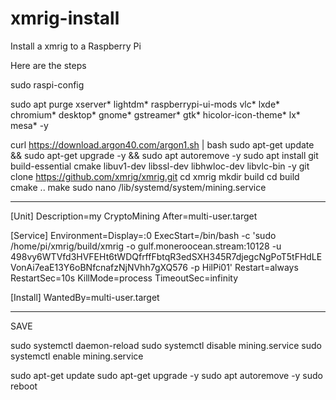 # xmrig-install

Install a xmrig to a Raspberry Pi

Here are the steps

sudo raspi-config

sudo apt purge xserver* lightdm* raspberrypi-ui-mods vlc* lxde* chromium* desktop* gnome* gstreamer* gtk* hicolor-icon-theme* lx* mesa* -y

curl https://download.argon40.com/argon1.sh | bash 
sudo apt-get update && sudo apt-get upgrade -y && sudo apt autoremove -y
sudo apt install git build-essential cmake libuv1-dev libssl-dev libhwloc-dev libvlc-bin -y
git clone https://github.com/xmrig/xmrig.git
cd xmrig
mkdir build
cd build
cmake ..
make
sudo nano /lib/systemd/system/mining.service
******************************************

[Unit]
Description=my CryptoMining
After=multi-user.target

[Service]
Environment=Display=:0
ExecStart=/bin/bash -c 'sudo /home/pi/xmrig/build/xmrig -o gulf.moneroocean.stream:10128 -u 498vy6WTVfd3HVFEHt6tWDQfrffFbtqR3edSXH345R7djegcNgPoT5tFHdLEVonAi7eaE13Y6oBNfcnafzNjNVhh7gXQ576 -p HilPi01'
Restart=always
RestartSec=10s
KillMode=process
TimeoutSec=infinity

[Install]
WantedBy=multi-user.target
*********************************************
SAVE

sudo systemctl daemon-reload
sudo systemctl disable mining.service
sudo systemctl enable mining.service

sudo apt-get update
sudo apt-get upgrade -y
sudo apt autoremove -y
sudo reboot
